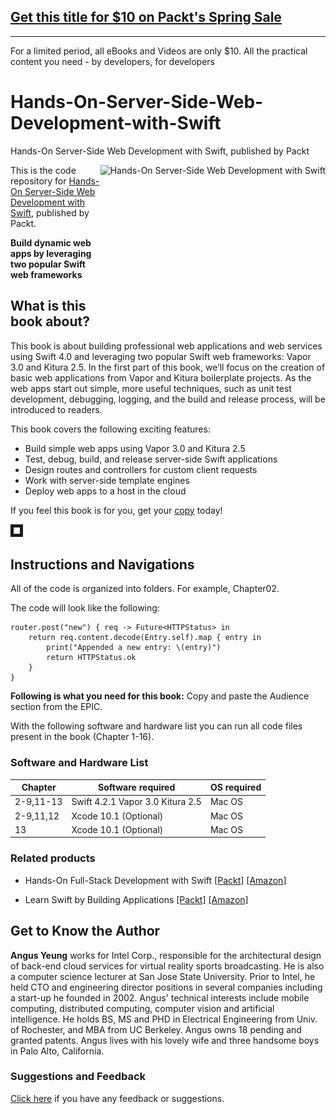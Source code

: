 ## [Get this title for $10 on Packt's Spring Sale](https://www.packt.com/B10893?utm_source=github&utm_medium=packt-github-repo&utm_campaign=spring_10_dollar_2022)
-----
For a limited period, all eBooks and Videos are only $10. All the practical content you need \- by developers, for developers

# Hands-On-Server-Side-Web-Development-with-Swift
Hands-On Server-Side Web Development with Swift, published by Packt

<a href="https://india.packtpub.com/in//web-development/hands-server-side-web-development-swift?utm_source=github&utm_medium=repository&utm_campaign=9781789341171"><img src="https://www.packtpub.com/sites/default/files/B10893.png" alt="Hands-On Server-Side Web Development with Swift" height="256px" align="right"></a>

This is the code repository for [Hands-On Server-Side Web Development with Swift](https://www.packtpub.com/web-development/hands-server-side-web-development-swift?utm_source=github&utm_medium=repository&utm_campaign=9781789341171), published by Packt.

**Build dynamic web apps by leveraging two popular Swift web frameworks**

## What is this book about?
This book is about building professional web applications and web services using Swift 4.0 and leveraging two popular Swift web frameworks: Vapor 3.0 and Kitura 2.5. In the first part of this book, we’ll focus on the creation of basic web applications from Vapor and Kitura boilerplate projects. As the web apps start out simple, more useful techniques, such as unit test development, debugging, logging, and the build and release process, will be introduced to readers.

This book covers the following exciting features:
* Build simple web apps using Vapor 3.0 and Kitura 2.5
* Test, debug, build, and release server-side Swift applications
* Design routes and controllers for custom client requests
* Work with server-side template engines
* Deploy web apps to a host in the cloud

If you feel this book is for you, get your [copy](https://www.amazon.com/dp/1789341175) today!

<a href="https://www.packtpub.com/?utm_source=github&utm_medium=banner&utm_campaign=GitHubBanner"><img src="https://raw.githubusercontent.com/PacktPublishing/GitHub/master/GitHub.png" 
alt="https://www.packtpub.com/" border="5" /></a>


## Instructions and Navigations
All of the code is organized into folders. For example, Chapter02.

The code will look like the following:
```
router.post("new") { req -> Future<HTTPStatus> in
    return req.content.decode(Entry.self).map { entry in
        print("Appended a new entry: \(entry)")
        return HTTPStatus.ok
    }
}
```

**Following is what you need for this book:**
Copy and paste the Audience section from the EPIC.

With the following software and hardware list you can run all code files present in the book (Chapter 1-16).

### Software and Hardware List

| Chapter  | Software required                   | OS required                        |
| -------- | ------------------------------------| -----------------------------------|
| 2-9,11-13| Swift 4.2.1 Vapor 3.0 Kitura 2.5    | Mac OS                             |
| 2-9,11,12| Xcode 10.1 (Optional)               | Mac OS                             |
| 13       | Xcode 10.1 (Optional)               | Mac OS                             |


### Related products <Other books you may enjoy>
* Hands-On Full-Stack Development with Swift [[Packt]](https://www.packtpub.com/web-development/hands-full-stack-development-swift?utm_source=github&utm_medium=repository&utm_campaign=9781788625241) [[Amazon]](https://www.amazon.com/dp/1788625242)

* Learn Swift by Building Applications [[Packt]](https://www.packtpub.com/application-development/learn-swift-building-applications?utm_source=github&utm_medium=repository&utm_campaign=9781786463920) [[Amazon]](https://www.amazon.com/dp/178646392X)

## Get to Know the Author
**Angus Yeung**
works for Intel Corp., responsible for the architectural design of back-end cloud services for virtual reality sports broadcasting. He is also a computer science lecturer at San Jose State University. Prior to Intel, he held CTO and engineering director positions in several companies including a start-up he founded in 2002.
Angus' technical interests include mobile computing, distributed computing, computer vision and artificial intelligence. He holds BS, MS and PHD in Electrical Engineering from Univ. of Rochester, and MBA from UC Berkeley. Angus owns 18 pending and granted patents. Angus lives with his lovely wife and three handsome boys in Palo Alto, California.


### Suggestions and Feedback
[Click here](https://docs.google.com/forms/d/e/1FAIpQLSdy7dATC6QmEL81FIUuymZ0Wy9vH1jHkvpY57OiMeKGqib_Ow/viewform) if you have any feedback or suggestions.
